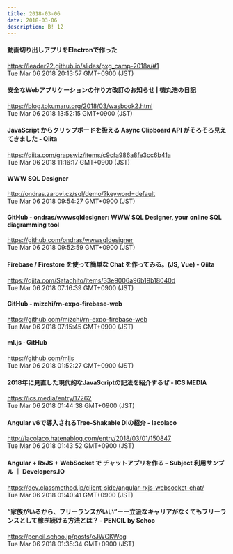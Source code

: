 ```yaml
---
title: 2018-03-06
date: 2018-03-06
description: B! 12
---
```


#### 動画切り出しアプリをElectronで作った
https://leader22.github.io/slides/pxg_camp-2018a/#1<br>
Tue Mar 06 2018 20:13:57 GMT+0900 (JST)<br>


#### 安全なWebアプリケーションの作り方改訂のお知らせ | 徳丸浩の日記
https://blog.tokumaru.org/2018/03/wasbook2.html<br>
Tue Mar 06 2018 13:52:15 GMT+0900 (JST)<br>


#### JavaScript からクリップボードを扱える Async Clipboard API がそろそろ見えてきました - Qiita
https://qiita.com/grapswiz/items/c9cfa986a8fe3cc6b41a<br>
Tue Mar 06 2018 11:16:17 GMT+0900 (JST)<br>


#### WWW SQL Designer
http://ondras.zarovi.cz/sql/demo/?keyword=default<br>
Tue Mar 06 2018 09:54:27 GMT+0900 (JST)<br>


#### GitHub - ondras/wwwsqldesigner: WWW SQL Designer, your online SQL diagramming tool
https://github.com/ondras/wwwsqldesigner<br>
Tue Mar 06 2018 09:52:59 GMT+0900 (JST)<br>


#### Firebase / Firestore を使って簡単な Chat を作ってみる。(JS, Vue) - Qiita
https://qiita.com/Satachito/items/33e9006a96b19b18040d<br>
Tue Mar 06 2018 07:16:39 GMT+0900 (JST)<br>


#### GitHub - mizchi/rn-expo-firebase-web
https://github.com/mizchi/rn-expo-firebase-web<br>
Tue Mar 06 2018 07:15:45 GMT+0900 (JST)<br>


#### ml.js · GitHub
https://github.com/mljs<br>
Tue Mar 06 2018 01:52:27 GMT+0900 (JST)<br>


#### 2018年に見直した現代的なJavaScriptの記法を紹介するぜ - ICS MEDIA
https://ics.media/entry/17262<br>
Tue Mar 06 2018 01:44:38 GMT+0900 (JST)<br>


#### Angular v6で導入されるTree-Shakable DIの紹介 - lacolaco
http://lacolaco.hatenablog.com/entry/2018/03/01/150847<br>
Tue Mar 06 2018 01:43:52 GMT+0900 (JST)<br>


#### Angular + RxJS + WebSocket で チャットアプリを作る – Subject 利用サンプル ｜ Developers.IO
https://dev.classmethod.jp/client-side/angular-rxjs-websocket-chat/<br>
Tue Mar 06 2018 01:40:41 GMT+0900 (JST)<br>


#### “家族がいるから、フリーランスがいい”ーー立派なキャリアがなくてもフリーランスとして稼ぎ続ける方法とは？ - PENCIL by Schoo
https://pencil.schoo.jp/posts/eJWGKWog<br>
Tue Mar 06 2018 01:35:34 GMT+0900 (JST)<br>


